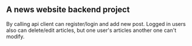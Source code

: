 ## A news website backend project

By calling api client can register/login and add new post.
Logged in users also can delete/edit articles, but one user's articles another one can't modify.
